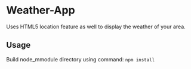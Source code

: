 # Weather-App
Uses HTML5 location feature as well to display the weather of your area.


## Usage
Build node_mmodule directory using command: `npm install`
